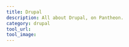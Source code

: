 ```yaml
---
title: Drupal
description: All about Drupal, on Pantheon.
category: drupal
tool_url:
tool_image:
---
```

